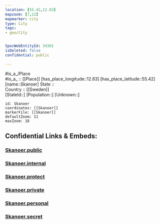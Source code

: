 ```yaml
---
location: [55.42,12.83] 
mapzoom: [7,12] 
mapmarker: city 
type: City
tags:
- geo/City


SpocWebEntityId: 34301
isDeleted: false
confidential: public

---
```

#is_a_/Place  
#is_a_ :: [[Place]] 
[has_place_longitude::12.83] 
[has_place_latitude::55.42] 
[name::Skanoer] 
State ::  
Country :: [[Sweden]]  
[StateId::] 
[Population::] 
[Unknown::] 


```leaflet
id: Skanoer
coordinates: [[Skanoer]] 
markerFile: [[Skanoer]] 
defaultZoom: 11 
maxZoom: 18
```


## Confidential Links & Embeds: 

### [Skanoer.public](/_public/\Earth\Continent\Europe\Europe~North\Sweden\CitySkanoer.public.md) 

### [Skanoer.internal](/_internal/\Earth\Continent\Europe\Europe~North\Sweden\CitySkanoer.internal.md) 

### [Skanoer.protect](/_protect/\Earth\Continent\Europe\Europe~North\Sweden\CitySkanoer.protect.md) 

### [Skanoer.private](/_private/\Earth\Continent\Europe\Europe~North\Sweden\CitySkanoer.private.md) 

### [Skanoer.personal](/_personal/\Earth\Continent\Europe\Europe~North\Sweden\CitySkanoer.personal.md) 

### [Skanoer.secret](/_secret/\Earth\Continent\Europe\Europe~North\Sweden\CitySkanoer.secret.md)

